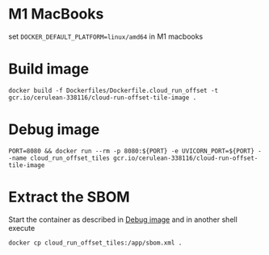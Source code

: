 # M1 MacBooks
set `DOCKER_DEFAULT_PLATFORM=linux/amd64` in M1 macbooks

# Build image

```shell
docker build -f Dockerfiles/Dockerfile.cloud_run_offset -t gcr.io/cerulean-338116/cloud-run-offset-tile-image .
```

# Debug image

```shell
PORT=8080 && docker run --rm -p 8080:${PORT} -e UVICORN_PORT=${PORT} --name cloud_run_offset_tiles gcr.io/cerulean-338116/cloud-run-offset-tile-image
```

# Extract the SBOM

Start the container as described in [Debug image](#debug-image) and in another shell execute

```shell
docker cp cloud_run_offset_tiles:/app/sbom.xml .
```
